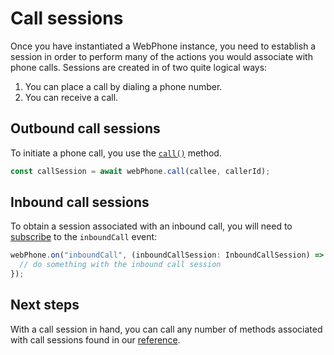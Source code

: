 # Call sessions

Once you have instantiated a WebPhone instance, you need to establish a session
in order to perform many of the actions you would associate with phone calls.
Sessions are created in of two quite logical ways:

1. You can place a call by dialing a phone number.
2. You can receive a call.

## Outbound call sessions

To initiate a phone call, you use the [`call()`](../reference/call.md) method.

```ts
const callSession = await webPhone.call(callee, callerId);
```

## Inbound call sessions

To obtain a session associated with an inbound call, you will need to
[subscribe](../events/index.md) to the `inboundCall` event:

```ts
webPhone.on("inboundCall", (inboundCallSession: InboundCallSession) => {
  // do something with the inbound call session
});
```

## Next steps

With a call session in hand, you can call any number of methods associated with
call sessions found in our [reference](../reference/index.md).
